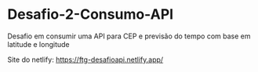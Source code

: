# Desafio-2-Consumo-API
Desafio em consumir uma API para CEP e previsão do tempo com base em latitude e longitude

Site do netlify: https://ftg-desafioapi.netlify.app/
